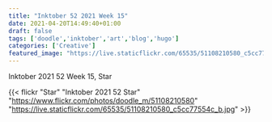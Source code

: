 ```yaml
---
title: "Inktober 52 2021 Week 15"
date: 2021-04-20T14:49:40+01:00
draft: false
tags: ['doodle','inktober','art','blog','hugo']
categories: ['Creative']
featured_image: "https://live.staticflickr.com/65535/51108210580_c5cc77554c_b.jpg"
---
```


Inktober 2021 52 Week 15, Star

{{< flickr "Star"
           "Inktober 2021 52 Star"
           "https://www.flickr.com/photos/doodle_m/51108210580"
           "https://live.staticflickr.com/65535/51108210580_c5cc77554c_b.jpg" >}}


